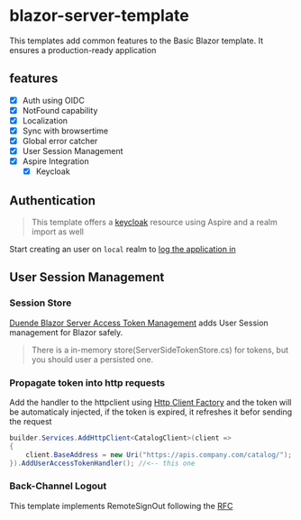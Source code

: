 # blazor-server-template

This templates add common features to the Basic Blazor template. It ensures a production-ready application

## features

- [x] Auth using OIDC
- [x] NotFound capability
- [x] Localization
- [x] Sync with browsertime
- [x] Global error catcher
- [x] User Session Management
- [x] Aspire Integration
    - [x] Keycloak 

## Authentication

> This template offers a [keycloak](http://localhost:8080) resource using Aspire and a realm import as well

Start creating an user on `local` realm to [log the application in](https://localhost:7212)

## User Session Management

### Session Store

[Duende Blazor Server Access Token Management](https://docs.duendesoftware.com/accesstokenmanagement/blazor-server/) adds User Session management for Blazor safely.

> There is a in-memory store(ServerSideTokenStore.cs) for tokens, but you should user a persisted one.

### Propagate token into http requests

Add the handler to the httpclient using [Http Client Factory](https://docs.duendesoftware.com/accesstokenmanagement/workers/#http-client-factory) and the token will be automaticaly injected, if the token is expired, it refreshes it befor sending the request

```csharp
builder.Services.AddHttpClient<CatalogClient>(client =>
{
    client.BaseAddress = new Uri("https://apis.company.com/catalog/");
}).AddUserAccessTokenHandler(); //<-- this one
```

### Back-Channel Logout

This template implements RemoteSignOut following the [RFC](https://openid.net/specs/openid-connect-backchannel-1_0.html)

